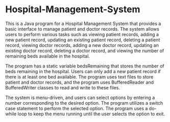 # Hospital-Management-System


This is a Java program for a Hospital Management System that provides a basic interface to manage patient and doctor records. The system allows users to perform various tasks such as viewing patient records, adding a new patient record, updating an existing patient record, deleting a patient record, viewing doctor records, adding a new doctor record, updating an existing doctor record, deleting a doctor record, and viewing the number of remaining beds available in the hospital.

The program has a static variable bedsRemaining that stores the number of beds remaining in the hospital. Users can only add a new patient record if there is at least one bed available. The program uses text files to store patient and doctor records, and the program uses BufferedReader and BufferedWriter classes to read and write to these files.

The system is menu-driven, and users can select options by entering a number corresponding to the desired option. The program utilizes a switch case statement to perform the selected option. The program uses a do-while loop to keep the menu running until the user selects the option to exit.
